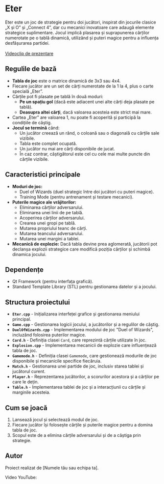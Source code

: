 # Eter

Eter este un joc de strategie pentru doi jucători, inspirat din jocurile clasice „X și O” și „Connect 4”, dar cu mecanici inovatoare care adaugă elemente strategice suplimentare. Jocul implică plasarea și suprapunerea cărților numerotate pe o tablă dinamică, utilizând și puteri magice pentru a influența desfășurarea partidei.
<br><br>
[Videoclip de prezentare](https://www.youtube.com/watch?v=rY9JToN2-tw)
## Regulile de bază
- **Tabla de joc** este o matrice dinamică de 3x3 sau 4x4.
- Fiecare jucător are un set de cărți numerotate de la 1 la 4, plus o carte specială „Eter”.
- Cărțile pot fi plasate pe tablă în două moduri:
  - **Pe un spațiu gol** (dacă este adiacent unei alte cărți deja plasate pe tablă).
  - **Deasupra altei cărți**, dacă valoarea acesteia este strict mai mare.
- Cartea „Eter” are valoarea 1, nu poate fi acoperită și participă la condițiile de câștig.
- **Jocul se termină** când:
  - Un jucător creează un rând, o coloană sau o diagonală cu cărțile sale vizibile.
  - Tabla este complet ocupată.
  - Un jucător nu mai are cărți disponibile de jucat.
  - În caz contrar, câștigătorul este cel cu cele mai multe puncte din cărțile vizibile.

## Caracteristici principale
- **Moduri de joc:**
  - Duel of Wizards (duel strategic între doi jucători cu puteri magice).
  - Training Mode (pentru antrenament și testare mecanici).
- **Puterile magice ale vrăjitorilor:**
  - Eliminarea cărților adversarului.
  - Eliminarea unei linii de pe tablă.
  - Acoperirea cărților adversarului.
  - Crearea unei gropi pe tablă.
  - Mutarea propriului teanc de cărți.
  - Mutarea teancului adversarului.
  - Mutarea unei margini a tablei.
- **Mecanică de explozie:** Dacă tabla devine prea aglomerată, jucătorii pot declanșa explozii strategice care modifică poziția cărților și schimbă dinamica jocului.

## Dependențe
- Qt Framework (pentru interfața grafică).
- Standard Template Library (STL) pentru gestionarea datelor și a jocului.

## Structura proiectului
- **`Eter.cpp`** - Inițializarea interfeței grafice și gestionarea meniului principal.
- **`Game.cpp`** - Gestionarea logicii jocului, a jucătorilor și a regulilor de câștig.
- **`DuelOfWizards.cpp`** - Implementarea modului de joc "Duel of Wizards", incluzând folosirea puterilor magice.
- **`Card.h`** - Definiția clasei `Card`, care reprezintă cărțile utilizate în joc.
- **`Explosion.cpp`** - Implementarea mecanicii de explozie care influențează tabla de joc.
- **`Gamemode.h`** - Definiția clasei `Gamemode`, care gestionează modurile de joc disponibile și mecanicile specifice fiecăruia.
- **`Match.h`** - Gestionarea unei partide de joc, inclusiv starea tablei și jucătorul curent.
- **`Player.h`** - Reprezentarea jucătorilor, a scorurilor acestora și a cărților pe care le dețin.
- **`Table.h`** - Implementarea tablei de joc și a interacțiunii cu cărțile și marginile acesteia.

## Cum se joacă
1. Lansează jocul și selectează modul de joc.
2. Fiecare jucător își folosește cărțile și puterile magice pentru a domina tabla de joc.
3. Scopul este de a elimina cărțile adversarului și de a câștiga prin strategie.

## Autor
Proiect realizat de [Numele tău sau echipa ta].


Video YouTube:

